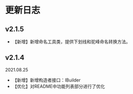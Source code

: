 # 更新日志

## v2.1.5

- 【新增】新增命名工具类，提供下划线和驼峰命名转换方法。

## v2.1.4

2021.08.25

- 【新增】新增构造者接口：IBuilder
- 【优化】对README中功能列表部分进行了优化